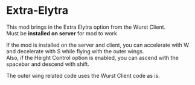 # Extra-Elytra

This mod brings in the Extra Elytra option from the Wurst Client.\
Must be **installed on server** for mod to work

If the mod is installed on the server and client, you can accelerate with W and decelerate with S while flying with the outer wings.\
Also, if the Height Control option is enabled, you can ascend with the spacebar and descend with shift.

The outer wing related code uses the Wurst Client code as is.